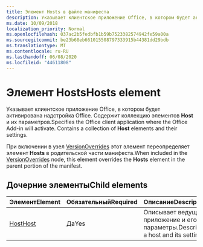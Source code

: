 ```yaml
---
title: Элемент Hosts в файле манифеста
description: Указывает клиентское приложение Office, в котором будет активирована надстройка Office.
ms.date: 10/09/2018
localization_priority: Normal
ms.openlocfilehash: 037ac2b5fedbfb1b59b7523382574942fe59a00a
ms.sourcegitcommit: be23b68eb661015508797333915b44381dd29bdb
ms.translationtype: MT
ms.contentlocale: ru-RU
ms.lasthandoff: 06/08/2020
ms.locfileid: "44611808"
---
```

# <a name="hosts-element"></a><span data-ttu-id="a57e2-103">Элемент Hosts</span><span class="sxs-lookup"><span data-stu-id="a57e2-103">Hosts element</span></span>

<span data-ttu-id="a57e2-p101">Указывает клиентское приложение Office, в котором будет активирована надстройка Office. Содержит коллекцию элементов **Host** и их параметров.</span><span class="sxs-lookup"><span data-stu-id="a57e2-p101">Specifies the Office client application where the Office Add-in will activate. Contains a collection of **Host** elements and their settings.</span></span> 

<span data-ttu-id="a57e2-106">При включении в узел [VersionOverrides](versionoverrides.md) этот элемент переопределяет элемент **Hosts** в родительской части манифеста.</span><span class="sxs-lookup"><span data-stu-id="a57e2-106">When included in the [VersionOverrides](versionoverrides.md) node, this element overrides the **Hosts** element in the parent portion of the manifest.</span></span> 

## <a name="child-elements"></a><span data-ttu-id="a57e2-107">Дочерние элементы</span><span class="sxs-lookup"><span data-stu-id="a57e2-107">Child elements</span></span>

|  <span data-ttu-id="a57e2-108">Элемент</span><span class="sxs-lookup"><span data-stu-id="a57e2-108">Element</span></span> |  <span data-ttu-id="a57e2-109">Обязательный</span><span class="sxs-lookup"><span data-stu-id="a57e2-109">Required</span></span>  |  <span data-ttu-id="a57e2-110">Описание</span><span class="sxs-lookup"><span data-stu-id="a57e2-110">Description</span></span>  |
|:-----|:-----|:-----|
|  [<span data-ttu-id="a57e2-111">Host</span><span class="sxs-lookup"><span data-stu-id="a57e2-111">Host</span></span>](host.md)    |  <span data-ttu-id="a57e2-112">Да</span><span class="sxs-lookup"><span data-stu-id="a57e2-112">Yes</span></span>   |  <span data-ttu-id="a57e2-113">Описывает ведущее приложение и его параметры.</span><span class="sxs-lookup"><span data-stu-id="a57e2-113">Describes a host and its settings.</span></span> |
